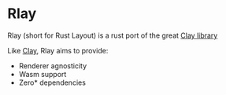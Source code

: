 # Rlay

Rlay (short for Rust Layout) is a rust port of the great [Clay library](https://github.com/nicbarker/clay)

Like [Clay](https://github.com/nicbarker/clay), Rlay aims to provide:

- Renderer agnosticity
- Wasm support
- Zero* dependencies
